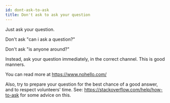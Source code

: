 ```yaml
---
id: dont-ask-to-ask
title: Don't ask to ask your question
---
```


Just ask your question.

Don't ask "can i ask a question?"

Don't ask "is anyone around?"

Instead, ask your question immediately, in the correct channel.  This is good manners.

You can read more at https://www.nohello.com/

Also, try to prepare your question for the best chance of a good answer, and to respect volunteers' time.  See: 
https://stackoverflow.com/help/how-to-ask for some advice on this.
